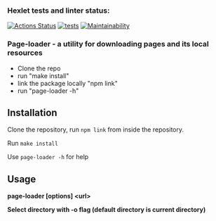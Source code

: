 ### Hexlet tests and linter status:
[![Actions Status](https://github.com/Artkiller971/backend-project-lvl3/actions/workflows/hexlet-check.yml/badge.svg)](https://github.com/Artkiller971/backend-project-lvl3/actions)
[![tests](https://github.com/Artkiller971/backend-project-lvl3/actions/workflows/test.yml/badge.svg?event=push)](https://github.com/Artkiller971/backend-project-lvl3/actions/workflows/test.yml)
[![Maintainability](https://api.codeclimate.com/v1/badges/2d008d0e6e8ba5331ea7/maintainability)](https://codeclimate.com/github/Artkiller971/backend-project-lvl3/maintainability)

### Page-loader - a utility for downloading pages and its local resources
- Clone the repo
- run "make install"
- link the package locally "npm link"
- run "page-loader -h"

## Installation

Clone the repository, run `npm link` from inside the repository.

Run `make install`

Use `page-loader -h` for help

## Usage
**page-loader [options] \<url\>**

**Select directory with -o flag (default directory is current directory)**
